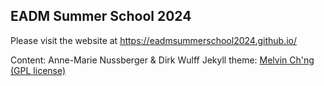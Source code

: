 ## EADM Summer School 2024

Please visit the website at https://eadmsummerschool2024.github.io/

Content: Anne-Marie Nussberger & Dirk Wulff
Jekyll theme: <a href="https://github.com/melvinchng/event-jekyll-theme">Melvin Ch'ng (GPL license)</a>

